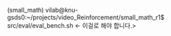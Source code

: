 (small_math) vilab@knu-gsds0:~/projects/video_Reinforcement/small_math_r1$ src/eval/eval_bench.sh <- 이걸로 해야 합니다.>